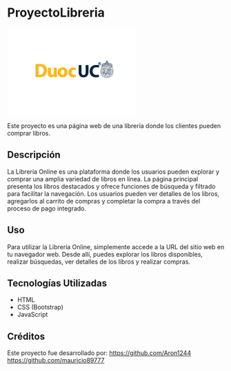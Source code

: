 # ProyectoLibreria

![Logo DUOC](assets/logo_duoc-01.jpg)

Este proyecto es una página web de una librería donde los clientes pueden comprar libros.

## Descripción

La Librería Online es una plataforma donde los usuarios pueden explorar y comprar una amplia variedad de libros en línea. La página principal presenta los libros destacados y ofrece funciones de búsqueda y filtrado para facilitar la navegación. Los usuarios pueden ver detalles de los libros, agregarlos al carrito de compras y completar la compra a través del proceso de pago integrado.

## Uso

Para utilizar la Librería Online, simplemente accede a la URL del sitio web en tu navegador web. Desde allí, puedes explorar los libros disponibles, realizar búsquedas, ver detalles de los libros y realizar compras.

## Tecnologías Utilizadas

- HTML
- CSS (Bootstrap)
- JavaScript

## Créditos

Este proyecto fue desarrollado por: 
https://github.com/Aron1244 
https://github.com/mauricio89777
